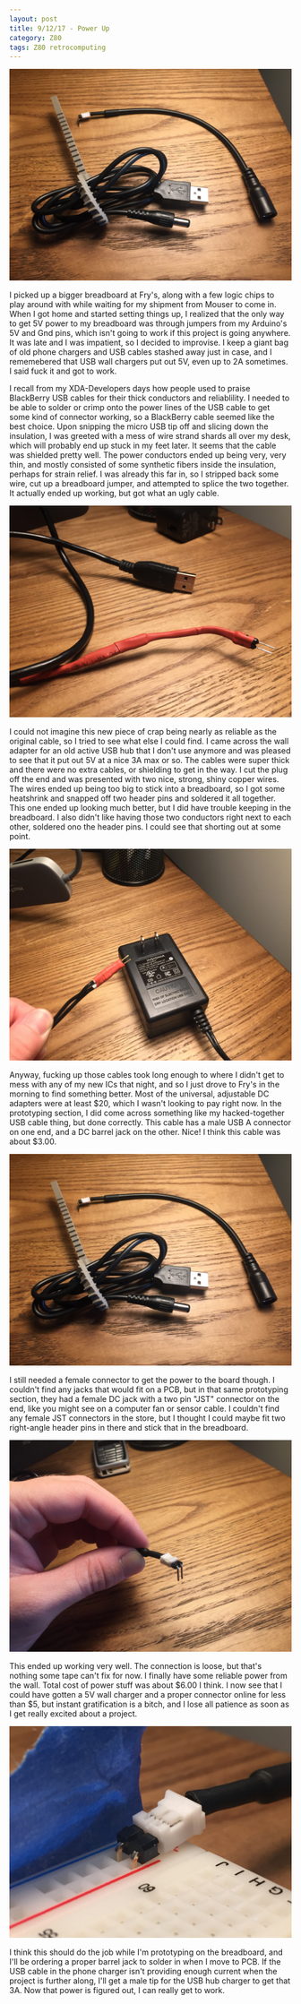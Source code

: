```yaml
---
layout: post
title: 9/12/17 - Power Up
category: Z80
tags: Z80 retrocomputing
---
```


![New cables](/images/posts/2017-09-12/new_power_cable.jpg)

I picked up a bigger breadboard at Fry's, along with a few logic chips to play
around with while waiting for my shipment from Mouser to come in. When I got
home and started setting things up, I realized that the only way to get 5V power
to my breadboard was through jumpers from my Arduino's 5V and Gnd pins, which
isn't going to work if this project is going anywhere. It was late and I
was impatient, so I decided to improvise. I keep a giant bag of old phone
chargers and USB cables stashed away just in case, and I rememebered that USB
wall chargers put out 5V, even up to 2A sometimes. I said fuck it and got to
work.
<!--break-->

I recall from my XDA-Developers days how people used to praise BlackBerry USB
cables for their thick conductors and reliablility. I needed to be able to
solder or crimp onto the power lines of the USB cable to get some kind of
connector working, so a BlackBerry cable seemed like the best choice. Upon
snipping the micro USB tip off and slicing down the insulation, I was greeted
with a mess of wire strand shards all over my desk, which will probably end up
stuck in my feet later. It seems that the cable was shielded pretty well. The
power conductors ended up being very, very thin, and mostly consisted of some
synthetic fibers inside the insulation, perhaps for strain relief. I was already
this far in, so I stripped back some wire, cut up a breadboard jumper, and
attempted to splice the two together. It actually ended up working, but got what
an ugly cable.

![shitty cable](/images/posts/2017-09-12/shitty_cable.jpg)

I could not imagine this new piece of crap being nearly as reliable as the
original cable, so I tried to see what else I could find. I came across the wall
adapter for an old active USB hub that I don't use anymore and was pleased to
see that it put out 5V at a nice 3A max or so. The cables were super thick and
there were no extra cables, or shielding to get in the way. I cut the plug
off the end and was presented with two nice, strong, shiny copper wires. The
wires ended up being too big to stick into a breadboard, so I got some
heatshrink and snapped off two header pins and soldered it all together. This
one ended up looking much better, but I did have trouble keeping in the
breadboard. I also didn't like having those two conductors right next to each
other, soldered ono the header pins. I could see that shorting out at some
point.

![better cable](/images/posts/2017-09-12/better_cable.jpg)

Anyway, fucking up those cables took long enough to where I didn't get to mess
with any of my new ICs that night, and so I just drove to Fry's in the morning
to find something better. Most of the universal, adjustable DC adapters were at
least $20, which I wasn't looking to pay right now. In the prototyping section,
I did come across something like my hacked-together USB cable thing, but done
correctly. This cable has a male USB A connector on one end, and a DC barrel
jack on the other. Nice! I think this cable was about $3.00.

![new cables](/images/posts/2017-09-12/new_power_cable.jpg)

I still needed a female connector to get the power to the board though. I
couldn't find any jacks that would fit on a PCB, but in that same prototyping
section, they had a female DC jack with a two pin "JST" connector on the end,
like you might see on a computer fan or sensor cable. I couldn't find any female
JST connectors in the store, but I thought I could maybe fit two right-angle
header pins in there and stick that in the breadboard.

![connector](/images/posts/2017-09-12/cable_tip.jpg)

This ended up working very well. The connection is loose, but that's nothing
some tape can't fix for now. I finally have some reliable power from the
wall. Total cost of power stuff was about $6.00 I think. I now see that I could
have gotten a 5V wall charger and a proper connector online for less than $5,
but instant gratification is a bitch, and I lose all patience as soon as I get
really excited about a project.

![fixed it](/images/posts/2017-09-12/loose_cable.jpg)

I think this should do the job while I'm prototyping on the breadboard, and I'll
be ordering a proper barrel jack to solder in when I move to PCB. If the USB
cable in the phone charger isn't providing enough current when the project is
further along, I'll get a male tip for the USB hub charger to get that 3A. Now
that power is figured out, I can really get to work.
